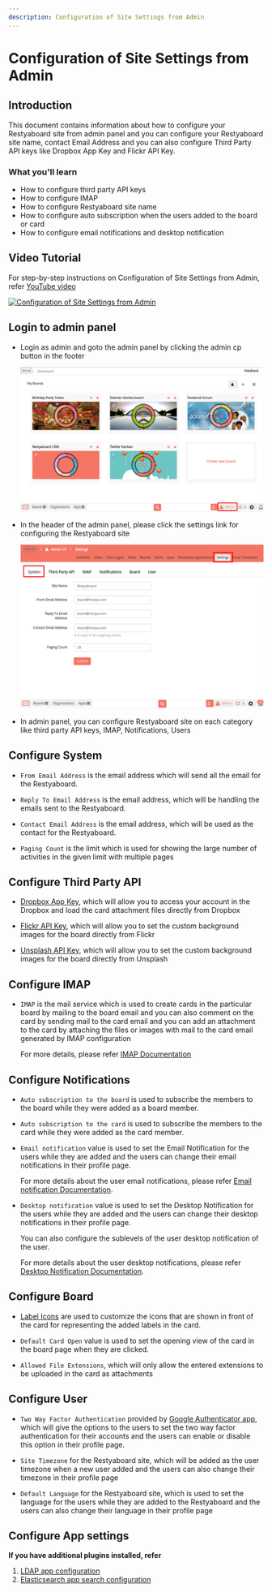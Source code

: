 ```yaml
---
description: Configuration of Site Settings from Admin
---
```


#  Configuration of Site Settings from Admin

## Introduction

This document contains information about how to configure your Restyaboard site from admin panel and you can configure your Restyaboard site name, contact Email Address and you can also configure Third Party API keys like Dropbox App Key and Flickr API Key.

### What you'll learn

*   How to configure third party API keys
*   How to configure IMAP
*   How to configure Restyaboard site name
*   How to configure auto subscription when the users added to the board or card
*   How to configure email notifications and desktop notification

## Video Tutorial

For step-by-step instructions on Configuration of Site Settings from Admin, refer [YouTube video](https://www.youtube.com/watch?v=Fj1ynmT1htU "Watch video on Configuration of Site Settings from Admin")

[![Configuration of Site Settings from Admin](restyaboard-site-configuration-from-admin.png)](https://www.youtube.com/watch?v=Fj1ynmT1htU "Watch video on Configuration of Site Settings from Admin")

## Login to admin panel

*   Login as admin and goto the admin panel by clicking the admin cp button in the footer
    
    ![Login to admin panel](restyaboard-site-configuration-adminpanel.png)
*   In the header of the admin panel, please click the settings link for configuring the Restyaboard site
    
    ![Login to admin panel](restyaboard-site-configuration-settingspage.png)
*   In admin panel, you can configure Restyaboard site on each category like third party API keys, IMAP, Notifications, Users

## Configure System

*   `From Email Address` is the email address which will send all the email for the Restyaboard.
    
*   `Reply To Email Address` is the email address, which will be handling the emails sent to the Restyaboard.
    
*   `Contact Email Address` is the email address, which will be used as the contact for the Restyaboard.
    
*   `Paging Count` is the limit which is used for showing the large number of activities in the given limit with multiple pages

## Configure Third Party API

*   [Dropbox App Key](https://www.dropbox.com/developers/apps/ "Get Dropbox App Key"), which will allow you to access your account in the Dropbox and load the card attachment files directly from Dropbox
    
*   [Flickr API Key](https://www.flickr.com/services/apps/ "Flickr API Key"), which will allow you to set the custom background images for the board directly from Flickr

*   [Unsplash API Key](https://unsplash.com/developers "Unsplash API Key"), which will allow you to set the custom background images for the board directly from Unsplash

## Configure IMAP

*   `IMAP` is the mail service which is used to create cards in the particular board by mailing to the board email and you can also comment on the card by sending mail to the card email and you can add an attachment to the card by attaching the files or images with mail to the card email generated by IMAP configuration
    
    For more details, please refer [IMAP Documentation](https://restya.com/board/docs/imap/ "IMAP Documentation")

## Configure Notifications

*   `Auto subscription to the board` is used to subscribe the members to the board while they were added as a board member.
    
*   `Auto subscription to the card` is used to subscribe the members to the card while they were added as the card member.
    
*   `Email notification` value is used to set the Email Notification for the users while they are added and the users can change their email notifications in their profile page.
    
    For more details about the user email notifications, please refer [Email notification Documentation](https://restya.com/board/docs/restyaboard-email-notification/ "Email Notification Documentation").
    
*   `Desktop notification` value is used to set the Desktop Notification for the users while they are added and the users can change their desktop notifications in their profile page.
    
    You can also configure the sublevels of the user desktop notification of the user.
    
    For more details about the user desktop notifications, please refer [Desktop Notification Documentation](https://restya.com/board/docs/desktop-notifications/ "Desktop Notification Documentation").

## Configure Board

*   [Label Icons](https://fontawesome.com/v3.2.1/icons/ "Configure Label Icons") are used to customize the icons that are shown in front of the card for representing the added labels in the card.
    
*   `Default Card Open` value is used to set the opening view of the card in the board page when they are clicked.
    
*   `Allowed File Extensions`, which will only allow the entered extensions to be uploaded in the card as attachments

## Configure User

*   `Two Way Factor Authentication` provided by [Google Authenticator app](https://support.google.com/accounts/answer/1066447?hl=en "https://support.google.com/accounts/answer/1066447?hl=en"), which will give the options to the users to set the two way factor authentication for their accounts and the users can enable or disable this option in their profile page.
    
*   `Site Timezone` for the Restyaboard site, which will be added as the user timezone when a new user added and the users can also change their timezone in their profile page
    
*   `Default Language` for the Restyaboard site, which is used to set the language for the users while they are added to the Restyaboard and the users can also change their language in their profile page

## Configure App settings

**If you have additional plugins installed, refer**

1.  [LDAP app configuration](https://restya.com/board/docs/ldap/)
2.  [Elasticsearch app search configuration](https://restya.com/board/docs/search/)